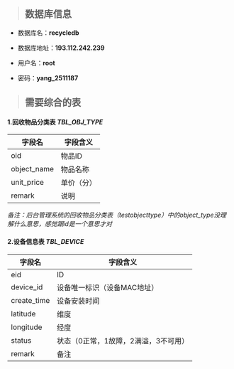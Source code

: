 > ## 数据库信息

* 数据库名：**recycledb**

* 数据库地址：**193.112.242.239**

* 用户名：**root**

* 密码：**yang_2511187**

> ## 需要综合的表

#### 1.回收物品分类表  *TBL_OBJ_TYPE*

| 字段名      | 字段含义   |
| ----------- | ---------- |
| oid         | 物品ID     |
| object_name | 物品名称   |
| unit_price  | 单价（分） |
| remark      | 说明       |

*备注：后台管理系统的回收物品分类表（testobjecttype）中的object_type没理解什么意思，感觉跟id是一个意思才对*

#### 2.设备信息表  *TBL_DEVICE*

| 字段名      | 字段含义                             |
| ----------- | ------------------------------------ |
| eid         | ID                                   |
| device_id   | 设备唯一标识（设备MAC地址）          |
| create_time | 设备安装时间                         |
| latitude    | 维度                                 |
| longitude   | 经度                                 |
| status      | 状态（0正常，1故障，2满溢，3不可用） |
| remark      | 备注                                 |





